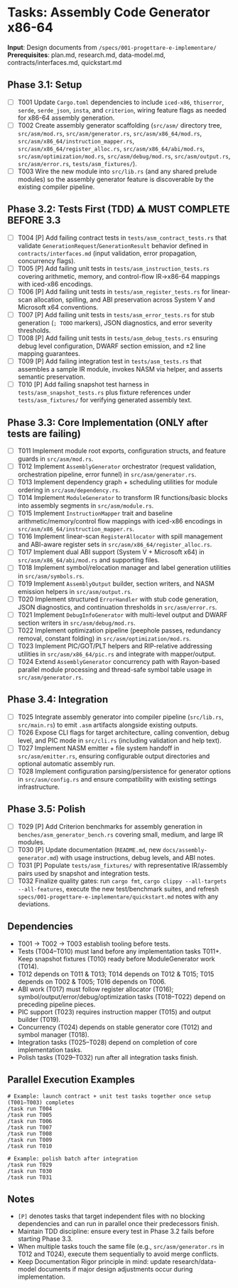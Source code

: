 # Tasks: Assembly Code Generator x86-64

**Input**: Design documents from `/specs/001-progettare-e-implementare/`
**Prerequisites**: plan.md, research.md, data-model.md, contracts/interfaces.md, quickstart.md

## Phase 3.1: Setup
- [ ] T001 Update `Cargo.toml` dependencies to include `iced-x86`, `thiserror`, `serde`, `serde_json`, `insta`, and `criterion`, wiring feature flags as needed for x86-64 assembly generation.
- [ ] T002 Create assembly generator scaffolding (`src/asm/` directory tree, `src/asm/mod.rs`, `src/asm/generator.rs`, `src/asm/x86_64/mod.rs`, `src/asm/x86_64/instruction_mapper.rs`, `src/asm/x86_64/register_alloc.rs`, `src/asm/x86_64/abi/mod.rs`, `src/asm/optimization/mod.rs`, `src/asm/debug/mod.rs`, `src/asm/output.rs`, `src/asm/error.rs`, `tests/asm_fixtures/`).
- [ ] T003 Wire the new module into `src/lib.rs` (and any shared prelude modules) so the assembly generator feature is discoverable by the existing compiler pipeline.

## Phase 3.2: Tests First (TDD) ⚠️ MUST COMPLETE BEFORE 3.3
- [ ] T004 [P] Add failing contract tests in `tests/asm_contract_tests.rs` that validate `GenerationRequest`/`GenerationResult` behavior defined in `contracts/interfaces.md` (input validation, error propagation, concurrency flags).
- [ ] T005 [P] Add failing unit tests in `tests/asm_instruction_tests.rs` covering arithmetic, memory, and control-flow IR→x86-64 mappings with iced-x86 encodings.
- [ ] T006 [P] Add failing unit tests in `tests/asm_register_tests.rs` for linear-scan allocation, spilling, and ABI preservation across System V and Microsoft x64 conventions.
- [ ] T007 [P] Add failing unit tests in `tests/asm_error_tests.rs` for stub generation (`; TODO` markers), JSON diagnostics, and error severity thresholds.
- [ ] T008 [P] Add failing unit tests in `tests/asm_debug_tests.rs` ensuring debug level configuration, DWARF section emission, and ±2 line mapping guarantees.
- [ ] T009 [P] Add failing integration test in `tests/asm_tests.rs` that assembles a sample IR module, invokes NASM via helper, and asserts semantic preservation.
- [ ] T010 [P] Add failing snapshot test harness in `tests/asm_snapshot_tests.rs` plus fixture references under `tests/asm_fixtures/` for verifying generated assembly text.

## Phase 3.3: Core Implementation (ONLY after tests are failing)
- [ ] T011 Implement module root exports, configuration structs, and feature guards in `src/asm/mod.rs`.
- [ ] T012 Implement `AssemblyGenerator` orchestrator (request validation, orchestration pipeline, error funnel) in `src/asm/generator.rs`.
- [ ] T013 Implement dependency graph + scheduling utilities for module ordering in `src/asm/dependency.rs`.
- [ ] T014 Implement `ModuleGenerator` to transform IR functions/basic blocks into assembly segments in `src/asm/module.rs`.
- [ ] T015 Implement `InstructionMapper` trait and baseline arithmetic/memory/control flow mappings with iced-x86 encodings in `src/asm/x86_64/instruction_mapper.rs`.
- [ ] T016 Implement linear-scan `RegisterAllocator` with spill management and ABI-aware register sets in `src/asm/x86_64/register_alloc.rs`.
- [ ] T017 Implement dual ABI support (System V + Microsoft x64) in `src/asm/x86_64/abi/mod.rs` and supporting files.
- [ ] T018 Implement symbol/relocation manager and label generation utilities in `src/asm/symbols.rs`.
- [ ] T019 Implement `AssemblyOutput` builder, section writers, and NASM emission helpers in `src/asm/output.rs`.
- [ ] T020 Implement structured `ErrorHandler` with stub code generation, JSON diagnostics, and continuation thresholds in `src/asm/error.rs`.
- [ ] T021 Implement `DebugInfoGenerator` with multi-level output and DWARF section writers in `src/asm/debug/mod.rs`.
- [ ] T022 Implement optimization pipeline (peephole passes, redundancy removal, constant folding) in `src/asm/optimization/mod.rs`.
- [ ] T023 Implement PIC/GOT/PLT helpers and RIP-relative addressing utilities in `src/asm/x86_64/pic.rs` and integrate with mapper/output.
- [ ] T024 Extend `AssemblyGenerator` concurrency path with Rayon-based parallel module processing and thread-safe symbol table usage in `src/asm/generator.rs`.

## Phase 3.4: Integration
- [ ] T025 Integrate assembly generator into compiler pipeline (`src/lib.rs`, `src/main.rs`) to emit `.asm` artifacts alongside existing outputs.
- [ ] T026 Expose CLI flags for target architecture, calling convention, debug level, and PIC mode in `src/cli.rs` (including validation and help text).
- [ ] T027 Implement NASM emitter + file system handoff in `src/asm/emitter.rs`, ensuring configurable output directories and optional automatic assembly run.
- [ ] T028 Implement configuration parsing/persistence for generator options in `src/asm/config.rs` and ensure compatibility with existing settings infrastructure.

## Phase 3.5: Polish
- [ ] T029 [P] Add Criterion benchmarks for assembly generation in `benches/asm_generator_bench.rs` covering small, medium, and large IR modules.
- [ ] T030 [P] Update documentation (`README.md`, new `docs/assembly-generator.md`) with usage instructions, debug levels, and ABI notes.
- [ ] T031 [P] Populate `tests/asm_fixtures/` with representative IR/assembly pairs used by snapshot and integration tests.
- [ ] T032 Finalize quality gates: run `cargo fmt`, `cargo clippy --all-targets --all-features`, execute the new test/benchmark suites, and refresh `specs/001-progettare-e-implementare/quickstart.md` notes with any deviations.

## Dependencies
- T001 → T002 → T003 establish tooling before tests.
- Tests (T004–T010) must land before any implementation tasks T011+. Keep snapshot fixtures (T010) ready before ModuleGenerator work (T014).
- T012 depends on T011 & T013; T014 depends on T012 & T015; T015 depends on T002 & T005; T016 depends on T006.
- ABI work (T017) must follow register allocator (T016); symbol/output/error/debug/optimization tasks (T018–T022) depend on preceding pipeline pieces.
- PIC support (T023) requires instruction mapper (T015) and output builder (T019).
- Concurrency (T024) depends on stable generator core (T012) and symbol manager (T018).
- Integration tasks (T025–T028) depend on completion of core implementation tasks.
- Polish tasks (T029–T032) run after all integration tasks finish.

## Parallel Execution Examples
```
# Example: launch contract + unit test tasks together once setup (T001–T003) completes
/task run T004
/task run T005
/task run T006
/task run T007
/task run T008
/task run T009
/task run T010

# Example: polish batch after integration
/task run T029
/task run T030
/task run T031
```

## Notes
- `[P]` denotes tasks that target independent files with no blocking dependencies and can run in parallel once their predecessors finish.
- Maintain TDD discipline: ensure every test in Phase 3.2 fails before starting Phase 3.3.
- When multiple tasks touch the same file (e.g., `src/asm/generator.rs` in T012 and T024), execute them sequentially to avoid merge conflicts.
- Keep Documentation Rigor principle in mind: update research/data-model documents if major design adjustments occur during implementation.
